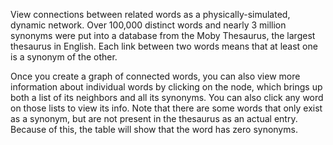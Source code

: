 View connections between related words as a physically-simulated, dynamic network. Over 100,000 distinct words and nearly 3 million synonyms were put into a database from the Moby Thesaurus, the largest thesaurus in English. Each link between two words means that at least one is a synonym of the other.

Once you create a graph of connected words, you can also view more information about individual words by clicking on the node, which brings up both a list of its neighbors and all its synonyms. You can also click any word on those lists to view its info. Note that there are some words that only exist as a synonym, but are not present in the thesaurus as an actual entry. Because of this, the table will show that the word has zero synonyms.
